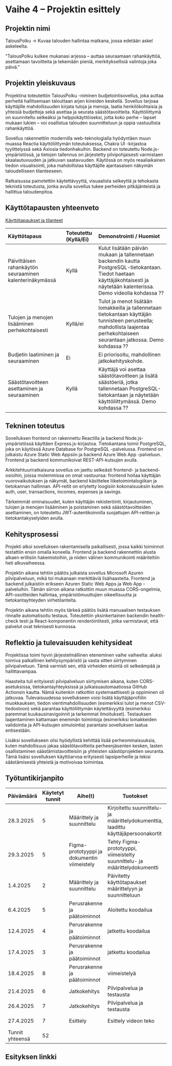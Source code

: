 # Vaihe 4 – Projektin esittely

## Projektin nimi
TalousPolku
→ Kuvaa talouden hallintaa matkana, jossa edetään askel askeleelta.

"TalousPolku kulkee mukanasi arjessa – auttaa seuraamaan rahankäyttöä, asettamaan tavoitteita ja tekemään pieniä, merkityksellisiä valintoja joka päivä."

## Projektin yleiskuvaus
Projektina toteutettiin TalousPolku -niminen budjetointisovellus, joka auttaa perheitä hallitsemaan talouttaan arjen kiireiden keskellä. Sovellus tarjoaa käyttäjille mahdollisuuden kirjata tuloja ja menoja, laatia henkilökohtaisia ja yhteisiä budjetteja sekä asettaa ja seurata säästötavoitteita. Käyttöliittymä on suunniteltu selkeäksi ja helppokäyttöiseksi, jotta koko perhe – lapset mukaan lukien – voi osallistua talouden suunnitteluun ja oppia vastuullista rahankäyttöä.

Sovellus rakennettiin modernilla web-teknologialla hyödyntäen muun muassa Reactia käyttöliittymän toteutuksessa, Chakra UI -kirjastoa tyylittelyssä sekä Axiosia tiedonhakuihin. Backend on toteutettu Node.js-ympäristössä, ja tietojen tallennus on järjestetty pilvipohjaisesti varmistaen skaalautuvuuden ja jatkuvan saatavuuden. Käytössä on myös reaaliaikainen tiedon visualisointi, joka mahdollistaa käyttäjille ajantasaisen näkymän taloudelliseen tilanteeseen.

Ratkaisussa painotettiin käytettävyyttä, visuaalista selkeyttä ja tehokasta teknistä toteutusta, jonka avulla sovellus tukee perheiden pitkäjänteistä ja hallittua taloudenpitoa.

## Käyttötapausten yhteenveto
[Käyttötapaukset ja tilanteet](https://github.com/Koskihaka/budget-bunnies/blob/main/1.%20M%C3%A4%C3%A4rittely%20ja%20suunnittelu.md#k%C3%A4ytt%C3%B6tapaukset-ja-k%C3%A4ytt%C3%B6tilanteet)


| Käyttötapaus | Toteutettu (Kyllä/Ei) | Demonstrointi / Huomiot |
| :--- | :--- | :--- |
| Päivittäisen rahankäytön seuraaminen kalenterinäkymässä | Kyllä | Kulut lisätään päivän mukaan ja tallennetaan backendin kautta PostgreSQL-tietokantaan. Tiedot haetaan käyttäjäkohtaisesti ja näytetään kalenterissa. Demo videolla kohdassa ??|
| Tulojen ja menojen lisääminen perhekohtaisesti | Kyllä/ei | Tulot ja menot lisätään lomakkeilla ja tallennetaan tietokantaan käyttäjän tunnisteen perusteella; mahdollista laajentaa perhekohtaiseen seurantaan jatkossa. Demo kohdassa ?? |
| Budjetin laatiminen ja seuraaminen | Ei | Ei priorisoitu, mahdollinen jatkokehityskohde. |
| Säästötavoitteen asettaminen ja seuraaminen | Kyllä | Käyttäjä voi asettaa säästötavoitteen ja lisätä säästöeriä, jotka tallennetaan PostgreSQL-tietokantaan ja näytetään käyttöliittymässä. Demo kohdassa ?? |


## Tekninen toteutus
Sovelluksen frontend on rakennettu Reactilla ja backend Node.js-ympäristössä käyttäen Express.js-kirjastoa. Tietokantana toimii PostgreSQL, joka on käytössä Azure Database for PostgreSQL -palvelussa. Frontend on julkaistu Azure Static Web Appsiin ja backend Azure Web App -palveluun. Frontend ja backend kommunikoivat REST-API-kutsujen avulla.
 
Arkkitehtuuriratkaisuna sovellus on jaettu selkeästi frontend- ja backend-osioihin, joissa molemmissa on omat vastuunsa: frontend hoitaa käyttäjän vuorovaikutuksen ja näkymät, backend käsittelee liiketoimintalogiikan ja tietokannan hallinnan. API-reitit on eriytetty loogisiin kokonaisuuksiin kuten auth, user, transactions, incomes, expenses ja savings.
 
Tärkeimmät ominaisuudet, kuten käyttäjän rekisteröinti, kirjautuminen, tulojen ja menojen lisääminen ja poistaminen sekä säästötavoitteiden asettaminen, on toteutettu JWT-autentikoinnilla suojattujen API-reittien ja tietokantakyselyiden avulla.

## Kehitysprosessi
Projekti alkoi sovelluksen rakentamisella paikallisesti, jossa kaikki toiminnot testattiin ensin omalla koneella. Frontend ja backend rakennettiin alusta alkaen erillisiin hakemistoihin, ja niiden välinen kommunikointi määriteltiin heti alkuvaiheessa.
 
Projektin aikana tehtiin päätös julkaista sovellus Microsoft Azuren pilvipalveluun, mikä toi mukanaan merkittäviä lisähaasteita. Frontend ja backend julkaistiin erikseen Azuren Static Web Apps ja Web App -palveluihin. Tämän siirron aikana ratkottiin muun muassa CORS-ongelmia, API-osoitteiden hallintaa, ympäristömuuttujien oikeellisuutta ja tietokantayhteyden virhetilanteita.
 
Projektin aikana tehtiin myös tärkeä päätös lisätä manuaalisen testauksen rinnalle automatisoitu testaus. Toteutettiin yksinkertainen backendin health-check testi ja React-komponentin renderöintitesti, jotka varmistavat, että palvelut ovat teknisesti kunnossa.

## Reflektio ja tulevaisuuden kehitysideat
Projektissa toimi hyvin järjestelmällinen eteneminen vaihe vaiheelta: aluksi toimiva paikallinen kehitysympäristö ja vasta sitten siirtyminen pilvipalveluun. Tämä varmisti sen, että virheiden etsintä oli selkeämpää ja hallittavampaa.
 
Haasteita tuli erityisesti pilvipalveluun siirtymisen aikana, kuten CORS-asetuksissa, tietokantayhteyksissä ja julkaisuautomaatiossa GitHub Actionsin kautta. Nämä kuitenkin ratkottiin systemaattisesti ja oppiminen oli jatkuvaa.
Tulevaisuudessa sovellukseen voisi lisätä käyttäjäprofiilin muokkauksen, tiedon vientimahdollisuuden (esimerkiksi tulot ja menot CSV-tiedostoon) sekä parantaa käyttöliittymän käytettävyyttä (esimerkiksi paremmat kuukausinavigoinnit ja tarkemmat ilmoitukset). Testauksen laajentaminen kattamaan enemmän toimintoja (esimerkiksi lomakkeiden validointia ja API-kutsujen simulointia) parantaisi sovelluksen laatua entisestään.
 
Lisäksi sovellukseen olisi hyödyllistä kehittää lisää perheominaisuuksia, kuten mahdollisuus jakaa säästötavoitteita perheenjäsenten kesken, lasten osallistaminen säästämistavoitteisiin ja yhteisten säästöprojektien seuranta. Tämä lisäisi sovelluksen käyttöarvoa erityisesti lapsiperheille ja tekisi säästämisestä yhteistä ja motivoivaa toimintaa.

## Työtuntikirjanpito
| Päivämäärä | Käytetyt tunnit | Aihe(t)                               | Tuotokset                                                         | Tekijä(t)        |
|------------|-----------------|---------------------------------------|-------------------------------------------------------------------|------------------|
| 28.3.2025  | 5         | Määrittely ja suunnittelu   | Kirjoitettu suunnittelu- ja määrittelydokumenttia, laadittu käyttäjäpersoonakortit | Hanna + Maria    |
| 29.3.2025  | 5         | Figma-prototyyppi ja dokumentin viimeistely | Tehty Figma-prototyyppi, viimeistelty suunnittelu- ja määrittelydokumentti | Hanna + Maria    |
| 1.4.2025   | 2         | Määrittely ja suunnittelu         | Päivitetty käyttötapaukset määrittelyyn ja suunnitteluun     | Hanna     |
| 6.4.2025   | 5         | Perusrakenne ja päätoiminnot        | Aloitettu koodailua     | Hanna + Maria    |
| 12.4.2025   | 4         | Perusrakenne ja päätoiminnot        | jatkettu koodailua     | Hanna + Maria    |
| 17.4.2025   | 3         | Perusrakenne ja päätoiminnot        | jatkettu koodailua     | Hanna + Maria    |
| 18.4.2025   | 8         | Perusrakenne ja päätoiminnot        | viimeistelyä           | Hanna + Maria    |
| 21.4.2025   | 6         | Jatkokehitys       | Pilvipalvelua ja testausta          | Hanna + Maria    |
| 26.4.2025   | 7         | Jatkokehitys       | Pilvipalvelua ja testausta          | Hanna + Maria    |
| 27.4.2025   | 7         | Esittely       | Esittely videon teko          | Hanna + Maria    |
| Tunnit yhteensä  | 52         | 



## Esityksen linkki
